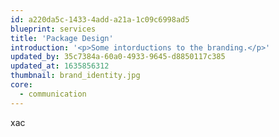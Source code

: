 ```yaml
---
id: a220da5c-1433-4add-a21a-1c09c6998ad5
blueprint: services
title: 'Package Design'
introduction: '<p>Some intorductions to the branding.</p>'
updated_by: 35c7384a-60a0-4933-9645-d8850117c385
updated_at: 1635856312
thumbnail: brand_identity.jpg
core:
  - communication
---
```

xac